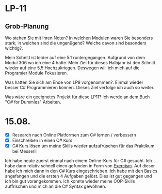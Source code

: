 # LP-11
## Grob-Planung
Wo stehen Sie mit Ihren Noten? In welchen Modulen waren Sie besonders stark; in welchen sind die ungenügend? Welche davon sind besonders wichtig?.

Mein Schnitt ist leider auf eine 5.1 runtergegangen. Aufgrund von dem Modul 306 wo ich eine 4 hatte. Mein Ziel für dieses Halbjahr ist den Schnitt wieder auf eine 5,5 Hochzukriegen. Deswegen will ich mich auf die Programier Module Fokusieren.

Was hatten Sie sich am Ende von LP9 vorgenommen?.
Einmal wieder besser C# Programmieren können. Dieses Ziel verfolge ich auch so weiter.

Was wäre ein geeignetes Projekt für diese LP11?
Ich werde an dem Buch "C# for Dummies" Arbeiten.

# 15.08.
- [X] Research nach Online Platformen zum C# lernen / verbessern
- [X] Einschreiben in einen C# Kurs
- [X] C# Kurs lösen um meine Skills wieder aufzufrüschen für das Praktikum bei Messerli

Ich habe heute zuerst einmal nach einem Online-Kurs für C# gesucht. Ich habe dann relativ schnell einen gefunden in Form von [Exercism](https://exercism.org/). Auf dieser habe ich mich dann in den C# Kurs eingeschrieben. Ich habe mit den Basics angefangen und die ersten 4 Aufgaben gelöst. Dies ist gut gegangen und ich bin gut vorangekommen. Ich konnte wieder meine OOP-Skills auffrischen und mich an die C# Syntax gewöhnen.
